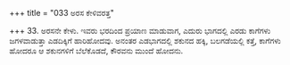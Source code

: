 +++
title = "033 ಅರಸ ಕೇಳಿವರತ್ತ"

+++
33. ಅರಸನೇ ಕೇಳು. ಇವರು ಭರದಿಂದ  ಪ್ರಯಾಣ ಮಾಡುವಾಗ, ಎದುರು ಭಾಗದಲ್ಲಿ ಎರಡು ಕಾಗೆಗಳು ಜಗಳವಾಡುತ್ತಾ ಎಡದಿಕ್ಕಿಗೆ ಹಾರಿಹೋದವು. ಅನಂತರ ಎಡಭಾಗದಲ್ಲಿ ಶಕುನದ  ಹಕ್ಕಿ, ಬಲಗಡೆಯಲ್ಲಿ  ಕತ್ತೆ, ಕಾಗೆಗಳು ಹೋದರೂ ಆ ಶಕುನಗಳಿಗೆ ಬೆಲೆಕೊಡದೆ, ಕೌರವನು  ಮುಂದೆ ಹೋದನು.